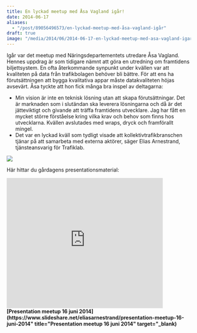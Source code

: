 ```yaml
---
title: En lyckad meetup med Åsa Vagland igår!
date: 2014-06-17
aliases:
  - "/post/89056496573/en-lyckad-meetup-med-åsa-vagland-igår"
draft: true
image: "/media/2014/06/2014-06-17-en-lyckad-meetup-med-asa-vagland-igar-1.jpg"
---
```


Igår var det meetup med Näringsdepartementets utredare Åsa Vagland. Hennes uppdrag är som tidigare nämnt att göra en utredning om framtidens biljettsystem.
En ofta återkommande synpunkt under kvällen var att kvaliteten på data från trafikbolagen behöver bli bättre. För att ens ha förutsättningen att bygga kvalitativa appar måste datakvaliteten höjas avsevärt.
Åsa tyckte att hon fick många bra inspel av deltagarna: 
-  Min vision är inte en teknisk lösning utan att skapa förutsättningar. Det är marknaden som i slutändan ska leverera lösningarna och då är det jätteviktigt och givande att träffa framtidens utvecklare. Jag har fått en mycket större förståelse kring vilka krav och behov som finns hos utvecklarna.
Kvällen avslutades med wraps, dryck och framförallt mingel.
-  Det var en lyckad kväll som tydligt visade att kollektivtrafikbranschen tjänar på att samarbeta med externa aktörer, säger Elias Arnestrand, tjänsteansvarig för Trafiklab.
<span></span>


![](/media/2014/06/2014-06-17-en-lyckad-meetup-med-asa-vagland-igar-1.jpg)


Här hittar du gårdagens presentationsmaterial:
<iframe frameborder="0" height="356" marginheight="0" marginwidth="0" scrolling="no" src="http://www.slideshare.net/slideshow/embed_code/35953840" width="427"> </iframe>
<div><strong> [Presentation meetup 16 juni 2014](https://www.slideshare.net/eliasarnestrand/presentation-meetup-16-juni-2014" title="Presentation meetup 16 juni 2014" target="_blank) </strong></div>
 
